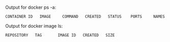 Output for docker ps -a:

    CONTAINER ID   IMAGE     COMMAND   CREATED   STATUS    PORTS     NAMES

Output for docker image ls:

    REPOSITORY   TAG       IMAGE ID   CREATED   SIZE
